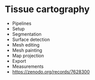 # Tissue cartography

- Pipelines
- Setup
- Segmentation
- Surface detection
- Mesh editing
- Mesh painting
- Map projection
- Export
- Measurements
- https://zenodo.org/records/7628300
